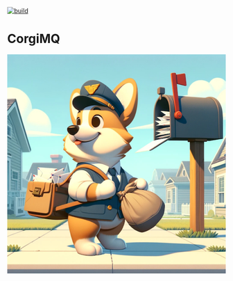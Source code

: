 [![build](https://github.com/hailuand/corgio-mq/actions/workflows/maven.yaml/badge.svg)](https://github.com/hailuand/corgio-mq/actions/workflows/maven.yaml)

# CorgiMQ
![postcorg.jpg](postcorg.jpg)